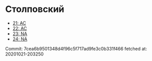 # Столповский
- [21: AC](21.md)
- [22: AC](22.md)
- [23: NA](23.md)
- [24: NA](24.md)

Commit: 7cea6b9501348d4f96c5f717ad9fe3c0b331f466
 fetched at: 20201021-203250
